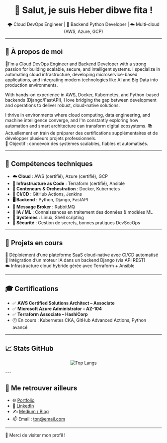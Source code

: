 <h1 align="center">👋 Salut, je suis Heber dibwe fita !</h1>

<p align="center">
🌩️ Cloud DevOps Engineer | 🐍 Backend Python Developer | ☁️ Multi-cloud (AWS, Azure, GCP)
</p>

---

## 🚀 À propos de moi

🔧I'm a Cloud DevOps Engineer and Backend Developer with a strong passion for building scalable, secure, and intelligent systems. I specialize in automating cloud infrastructure, developing microservice-based applications, and integrating modern technologies like AI and Big Data into production environments.

With hands-on experience in AWS, Docker, Kubernetes, and Python-based backends (Django/FastAPI), I love bridging the gap between development and operations to deliver robust, cloud-native solutions.

I thrive in environments where cloud computing, data engineering, and machine intelligence converge, and I'm constantly exploring how automation and smart architecture can transform digital ecosystems. 
📚 Actuellement en train de préparer des certifications supplémentaires et de développer plusieurs projets professionnels.  
🎯 Objectif : concevoir des systèmes scalables, fiables et automatisés.

---

## 💼 Compétences techniques

- **☁️ Cloud** : AWS (certifié), Azure (certifié), GCP  
- **🧱 Infrastructure as Code** : Terraform (certifié), Ansible  
- **🐳 Conteneurs & Orchestration** : Docker, Kubernetes  
- **🔄 CI/CD** : GitHub Actions, Jenkins  
- **🖥️ Backend** : Python, Django, FastAPI  
- **📡 Message Broker** : RabbitMQ  
- **🧠 IA / ML** : Connaissances en traitement des données & modèles ML  
- **🧮 Systèmes** : Linux, Shell scripting  
- **🔐 Sécurité** : Gestion de secrets, bonnes pratiques DevSecOps

---

## 📂 Projets en cours

🚧 Déploiement d’une plateforme SaaS cloud-native avec CI/CD automatisé  
🚀 Intégration d’un moteur IA dans un backend Django (via API REST)  
☁️ Infrastructure cloud hybride gérée avec Terraform + Ansible  

---

## 🎓 Certifications

- ✅ **AWS Certified Solutions Architect – Associate**
- ✅ **Microsoft Azure Administrator – AZ-104**
- ✅ **Terraform Associate – HashiCorp**
- 🕐 En cours : Kubernetes CKA, GitHub Advanced Actions, Python avancé

---

## 📈 Stats GitHub

<p align="center">
  <img src="https://github-readme-stats.vercel.app/api/top-langs/?username=dibwe&layout=compact&theme=radical" alt="Top Langs" />
</p>
---

## 🔗 Me retrouver ailleurs

- 🌐 [Portfolio](https://tonsite.vercel.app)
- 💼 [LinkedIn](https://www.linkedin.com/in/heber-dibwe-fita/)
- ✍️ [Medium / Blog](https://medium.com/@tonprofil)
- 📫 Email : ton@email.com

---

🎉 Merci de visiter mon profil !



